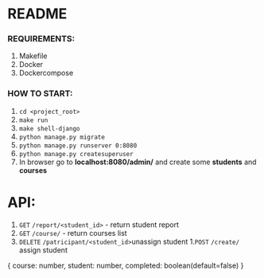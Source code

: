 # README

### REQUIREMENTS:
1. Makefile
1. Docker
1. Dockercompose

### HOW TO START:
1. ```cd <project_root>```
1. ```make run```
1. ```make shell-django```
  1. ```python manage.py migrate```
  1. ```python manage.py runserver 0:8080```
  1. ```python manage.py createsuperuser```
1. In browser go to **localhost:8080/admin/** and create some **students** and **courses**

# API:
1. ```GET``` ```/report/<student_id>``` - return student report
1. ```GET``` ```/course/``` - return courses list
1. ```DELETE``` ```/patricipant/<student_id>```unassign student
1.```POST``` ```/create/```  assign  student

{
  course: number,
  student: number,
  completed: boolean(default=false)
}
```
